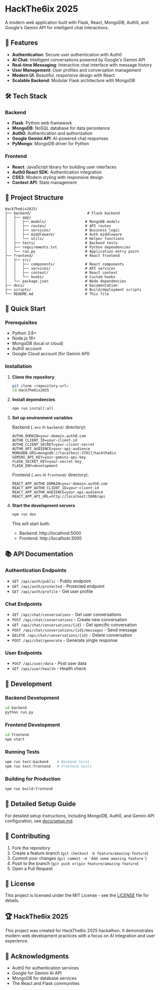 # HackThe6ix 2025

A modern web application built with Flask, React, MongoDB, Auth0, and Google's Gemini API for intelligent chat interactions.

## 🚀 Features

- **Authentication**: Secure user authentication with Auth0
- **AI Chat**: Intelligent conversations powered by Google's Gemini API
- **Real-time Messaging**: Interactive chat interface with message history
- **User Management**: User profiles and conversation management
- **Modern UI**: Beautiful, responsive design with React
- **Scalable Backend**: Modular Flask architecture with MongoDB

## 🛠️ Tech Stack

### Backend
- **Flask**: Python web framework
- **MongoDB**: NoSQL database for data persistence
- **Auth0**: Authentication and authorization
- **Google Gemini API**: AI-powered chat responses
- **PyMongo**: MongoDB driver for Python

### Frontend
- **React**: JavaScript library for building user interfaces
- **Auth0 React SDK**: Authentication integration
- **CSS3**: Modern styling with responsive design
- **Context API**: State management

## 📁 Project Structure

```
HackThe6ix2025/
├── backend/                          # Flask backend
│   ├── app/
│   │   ├── models/                  # MongoDB models
│   │   ├── routes/                  # API routes
│   │   ├── services/                # Business logic
│   │   ├── middleware/              # Auth middleware
│   │   └── utils/                   # Helper functions
│   ├── tests/                       # Backend tests
│   ├── requirements.txt             # Python dependencies
│   └── run.py                       # Application entry point
├── frontend/                        # React frontend
│   ├── src/
│   │   ├── components/              # React components
│   │   ├── services/                # API services
│   │   ├── context/                 # React context
│   │   └── hooks/                   # Custom hooks
│   └── package.json                 # Node dependencies
├── docs/                            # Documentation
├── scripts/                         # Build/deployment scripts
└── README.md                        # This file
```

## 🚀 Quick Start

### Prerequisites

- Python 3.8+
- Node.js 16+
- MongoDB (local or cloud)
- Auth0 account
- Google Cloud account (for Gemini API)

### Installation

1. **Clone the repository**
   ```bash
   git clone <repository-url>
   cd HackThe6ix2025
   ```

2. **Install dependencies**
   ```bash
   npm run install:all
   ```

3. **Set up environment variables**

   Backend (`.env` in `backend/` directory):
   ```env
   AUTH0_DOMAIN=your-domain.auth0.com
   AUTH0_CLIENT_ID=your-client-id
   AUTH0_CLIENT_SECRET=your-client-secret
   AUTH0_API_AUDIENCE=your-api-audience
   MONGODB_URI=mongodb://localhost:27017/hackthe6ix
   GEMINI_API_KEY=your-gemini-api-key
   FLASK_SECRET_KEY=your-secret-key
   FLASK_ENV=development
   ```

   Frontend (`.env` in `frontend/` directory):
   ```env
   REACT_APP_AUTH0_DOMAIN=your-domain.auth0.com
   REACT_APP_AUTH0_CLIENT_ID=your-client-id
   REACT_APP_AUTH0_AUDIENCE=your-api-audience
   REACT_APP_API_URL=http://localhost:5000/api
   ```

4. **Start the development servers**
   ```bash
   npm run dev
   ```

   This will start both:
   - Backend: http://localhost:5000
   - Frontend: http://localhost:3000

## 📚 API Documentation

### Authentication Endpoints
- `GET /api/auth/public` - Public endpoint
- `GET /api/auth/protected` - Protected endpoint
- `GET /api/auth/profile` - Get user profile

### Chat Endpoints
- `GET /api/chat/conversations` - Get user conversations
- `POST /api/chat/conversations` - Create new conversation
- `GET /api/chat/conversations/{id}` - Get specific conversation
- `POST /api/chat/conversations/{id}/messages` - Send message
- `DELETE /api/chat/conversations/{id}` - Delete conversation
- `POST /api/chat/generate` - Generate single response

### User Endpoints
- `POST /api/user/data` - Post user data
- `GET /api/user/health` - Health check

## 🔧 Development

### Backend Development
```bash
cd backend
python run.py
```

### Frontend Development
```bash
cd frontend
npm start
```

### Running Tests
```bash
npm run test:backend    # Backend tests
npm run test:frontend   # Frontend tests
```

### Building for Production
```bash
npm run build:frontend
```

## 📖 Detailed Setup Guide

For detailed setup instructions, including MongoDB, Auth0, and Gemini API configuration, see [docs/setup.md](docs/setup.md).

## 🤝 Contributing

1. Fork the repository
2. Create a feature branch (`git checkout -b feature/amazing-feature`)
3. Commit your changes (`git commit -m 'Add some amazing feature'`)
4. Push to the branch (`git push origin feature/amazing-feature`)
5. Open a Pull Request

## 📄 License

This project is licensed under the MIT License - see the [LICENSE](LICENSE) file for details.

## 🏆 HackThe6ix 2025

This project was created for HackThe6ix 2025 hackathon. It demonstrates modern web development practices with a focus on AI integration and user experience.

## 🙏 Acknowledgments

- Auth0 for authentication services
- Google for Gemini AI API
- MongoDB for database services
- The React and Flask communities 